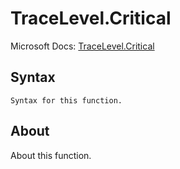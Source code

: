 ---
---

# TraceLevel.Critical

Microsoft Docs: [TraceLevel.Critical](https://docs.microsoft.com/en-us/powerquery-m/tracelevel-critical)

## Syntax

```powerquery-m
Syntax for this function.
```

## About

About this function.

